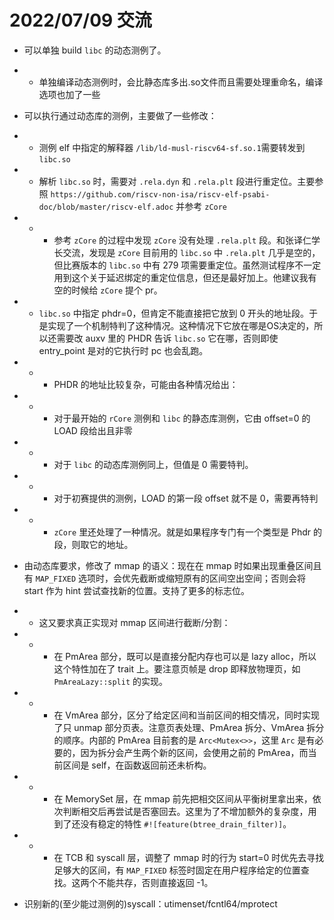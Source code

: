 # 2022/07/09 交流

- 可以单独 build `libc` 的动态测例了。
- - 单独编译动态测例时，会比静态库多出.so文件而且需要处理重命名，编译选项也加了一些

- 可以执行通过动态库的测例，主要做了一些修改：
- - 测例 elf 中指定的解释器 `/lib/ld-musl-riscv64-sf.so.1`需要转发到`libc.so`
- - 解析 `libc.so` 时，需要对 `.rela.dyn` 和 `.rela.plt` 段进行重定位。主要参照 `https://github.com/riscv-non-isa/riscv-elf-psabi-doc/blob/master/riscv-elf.adoc` 并参考 `zCore`
- - - 参考 `zCore` 的过程中发现 `zCore` 没有处理 `.rela.plt` 段。和张译仁学长交流，发现是 `zCore` 目前用的 `libc.so` 中 `.rela.plt` 几乎是空的，但比赛版本的 `libc.so` 中有 279 项需要重定位。虽然测试程序不一定用到这个关于延迟绑定的重定位信息，但还是最好加上。他建议我有空的时候给 `zCore` 提个 pr。
- - `libc.so` 中指定 phdr=0，但肯定不能直接把它放到 0 开头的地址段。于是实现了一个机制特判了这种情况。这种情况下它放在哪是OS决定的，所以还需要改 auxv 里的 PHDR 告诉 `libc.so` 它在哪，否则即使 entry_point 是对的它执行时 pc 也会乱跑。
- - - PHDR 的地址比较复杂，可能由各种情况给出：
- - - 对于最开始的 `rCore` 测例和 `libc` 的静态库测例，它由 offset=0 的 LOAD 段给出且非零
- - - 对于 `libc` 的动态库测例同上，但值是 0 需要特判。
- - - 对于初赛提供的测例，LOAD 的第一段 offset 就不是 0，需要再特判
- - - `zCore` 里还处理了一种情况。就是如果程序专门有一个类型是 Phdr 的段，则取它的地址。

- 由动态库要求，修改了 mmap 的语义：现在在 mmap 时如果出现重叠区间且有 `MAP_FIXED` 选项时，会优先截断或缩短原有的区间空出空间；否则会将 start 作为 hint 尝试查找新的位置。支持了更多的标志位。
- - 这又要求真正实现对 mmap 区间进行截断/分割：
- - - 在 PmArea 部分，既可以是直接分配内存也可以是 lazy alloc，所以这个特性加在了 trait 上。要注意页帧是 drop 即释放物理页，如 `PmAreaLazy::split` 的实现。
- - - 在 VmArea 部分，区分了给定区间和当前区间的相交情况，同时实现了只 unmap 部分页表。注意页表处理、PmArea 拆分、VmArea 拆分的顺序。内部的 PmArea 目前套的是 `Arc<Mutex<>>`，这里 `Arc` 是有必要的，因为拆分会产生两个新的区间，会使用之前的 PmArea，而当前区间是 self，在函数返回前还未析构。
- - - 在 MemorySet 层，在 mmap 前先把相交区间从平衡树里拿出来，依次判断相交后再尝试是否塞回去。这里为了不增加额外的复杂度，用到了还没有稳定的特性 `#![feature(btree_drain_filter)]`。
- - - 在 TCB 和 syscall 层，调整了 mmap 时的行为 start=0 时优先去寻找足够大的区间，有 `MAP_FIXED` 标签时固定在用户程序给定的位置查找。这两个不能共存，否则直接返回 -1。

- 识别新的(至少能过测例的)syscall：utimenset/fcntl64/mprotect
